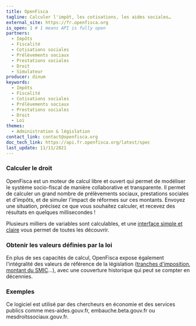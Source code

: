 ```yaml
---
title: OpenFisca
tagline: Calculer l'impôt, les cotisations, les aides sociales…
external_site: https://fr.openfisca.org
is_open: 1 # 1 means API is fully open
partners:
  - Impôts
  - Fiscalité
  - Cotisations sociales
  - Prélèvements sociaux
  - Prestations sociales
  - Droit
  - Simulateur
producer: dinum
keywords:
  - Impôts
  - Fiscalité
  - Cotisations sociales
  - Prélèvements sociaux
  - Prestations sociales
  - Droit
  - Loi
themes:
  - Administration & législation
contact_link: contact@openfisca.org
doc_tech_link: https://api.fr.openfisca.org/latest/spec
last_update: 11/11/2021
---
```


### Calculer le droit

OpenFisca est un moteur de calcul libre et ouvert qui permet de modéliser le système socio-fiscal de manière collaborative et transparente. Il permet de calculer un grand nombre de prélèvements sociaux, prestations sociales et d'impôts, et de simuler l'impact de réformes sur ces montants.
Envoyez une situation, précisez ce que vous souhaitez calculer, et recevez des résultats en quelques millisecondes !

Plusieurs milliers de variables sont calculables, et une [interface simple et claire](https://legislation.fr.openfisca.org) vous permet de toutes les découvrir.

### Obtenir les valeurs définies par la loi

En plus de ses capacités de calcul, OpenFisca expose également l'intégralité des valeurs de référence de la législation ([tranches d'imposition](https://legislation.fr.openfisca.org/impot_revenu.bareme), [montant du SMIC](https://legislation.fr.openfisca.org/marche_travail.salaire_minimum.smic_h_b)…), avec une couverture historique qui peut se compter en décennies.

### Exemples

Ce logiciel est utilisé par des chercheurs en économie et des services publics comme mes-aides.gouv.fr, embauche.beta.gouv.fr ou mesdroitssociaux.gouv.fr.
